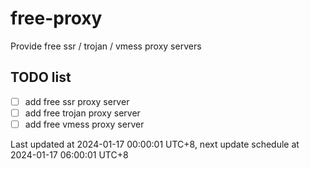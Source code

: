 
# free-proxy
Provide free ssr / trojan / vmess proxy servers


## TODO list
- [ ] add free ssr proxy server
- [ ] add free trojan proxy server
- [ ] add free vmess proxy server

Last updated at 2024-01-17 00:00:01 UTC+8, next update schedule at 2024-01-17 06:00:01 UTC+8

